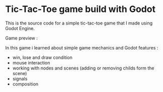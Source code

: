 # Tic-Tac-Toe game build with Godot 

This is the source code for a simple tic-tac-toe game that I made using Godot Engine.

Game preview : 



In this game i learned about simple game mechanics and Godot features : 
 - win, lose and draw condition
 - mouse interaction
 - working with nodes and scenes (adding or removing childs form the scene)
 - signals
 - composition
